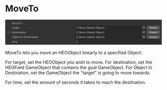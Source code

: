 
# MoveTo
![MoveTo](img/MoveTo.jpg)

MoveTo lets you move an HEOObject linearly to a specified Object.

For target, set the HEOObject you wish to move.
For destination, set the HEOField GameObject that contains the goal GameObject.
For Object In Destination, set the GameObject the "target" is going to move towards.

For time, set the amount of seconds it takes to reach the destination.
